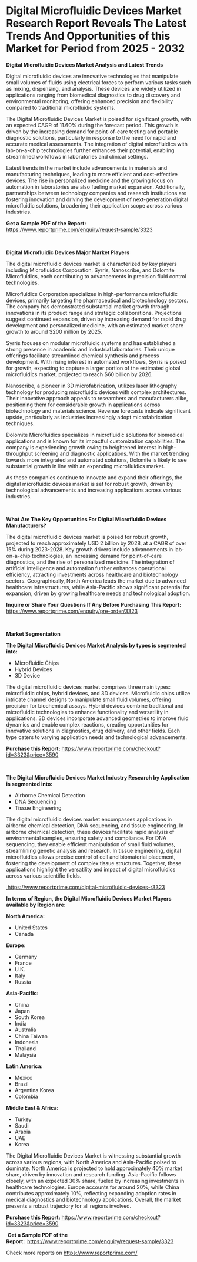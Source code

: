 <p><h1>Digital Microfluidic Devices Market Research Report Reveals The Latest Trends And Opportunities of this Market for Period from 2025 - 2032</h1></p><p><strong>Digital Microfluidic Devices Market Analysis and Latest Trends</strong></p>
<p><p>Digital microfluidic devices are innovative technologies that manipulate small volumes of fluids using electrical forces to perform various tasks such as mixing, dispensing, and analysis. These devices are widely utilized in applications ranging from biomedical diagnostics to drug discovery and environmental monitoring, offering enhanced precision and flexibility compared to traditional microfluidic systems.</p><p>The Digital Microfluidic Devices Market is poised for significant growth, with an expected CAGR of 11.60% during the forecast period. This growth is driven by the increasing demand for point-of-care testing and portable diagnostic solutions, particularly in response to the need for rapid and accurate medical assessments. The integration of digital microfluidics with lab-on-a-chip technologies further enhances their potential, enabling streamlined workflows in laboratories and clinical settings.</p><p>Latest trends in the market include advancements in materials and manufacturing techniques, leading to more efficient and cost-effective devices. The rise in personalized medicine and the growing focus on automation in laboratories are also fueling market expansion. Additionally, partnerships between technology companies and research institutions are fostering innovation and driving the development of next-generation digital microfluidic solutions, broadening their application scope across various industries.</p></p>
<p><strong>Get a Sample PDF of the Report:&nbsp;</strong> <a href="https://www.reportprime.com/enquiry/request-sample/3323?utm_campaign=2757&utm_medium=2&utm_source=Github&utm_content=ia&utm_term=18032025&utm_id=digital-microfluidic-devices">https://www.reportprime.com/enquiry/request-sample/3323</a></p>
<p>&nbsp;</p>
<p><strong>Digital Microfluidic Devices Major Market Players</strong></p>
<p><p>The digital microfluidic devices market is characterized by key players including Microfluidics Corporation, Syrris, Nanoscribe, and Dolomite Microfluidics, each contributing to advancements in precision fluid control technologies.</p><p>Microfluidics Corporation specializes in high-performance microfluidic devices, primarily targeting the pharmaceutical and biotechnology sectors. The company has demonstrated substantial market growth through innovations in its product range and strategic collaborations. Projections suggest continued expansion, driven by increasing demand for rapid drug development and personalized medicine, with an estimated market share growth to around $200 million by 2025.</p><p>Syrris focuses on modular microfluidic systems and has established a strong presence in academic and industrial laboratories. Their unique offerings facilitate streamlined chemical synthesis and process development. With rising interest in automated workflows, Syrris is poised for growth, expecting to capture a larger portion of the estimated global microfluidics market, projected to reach $60 billion by 2026.</p><p>Nanoscribe, a pioneer in 3D microfabrication, utilizes laser lithography technology for producing microfluidic devices with complex architectures. Their innovative approach appeals to researchers and manufacturers alike, positioning them for considerable growth in applications across biotechnology and materials science. Revenue forecasts indicate significant upside, particularly as industries increasingly adopt microfabrication techniques.</p><p>Dolomite Microfluidics specializes in microfluidic solutions for biomedical applications and is known for its impactful customization capabilities. The company is experiencing growth owing to heightened interest in high-throughput screening and diagnostic applications. With the market trending towards more integrated and automated solutions, Dolomite is likely to see substantial growth in line with an expanding microfluidics market.</p><p>As these companies continue to innovate and expand their offerings, the digital microfluidic devices market is set for robust growth, driven by technological advancements and increasing applications across various industries.</p></p>
<p>&nbsp;</p>
<p><strong>What Are The Key Opportunities For Digital Microfluidic Devices Manufacturers?</strong></p>
<p><p>The digital microfluidic devices market is poised for robust growth, projected to reach approximately USD 2 billion by 2028, at a CAGR of over 15% during 2023-2028. Key growth drivers include advancements in lab-on-a-chip technologies, an increasing demand for point-of-care diagnostics, and the rise of personalized medicine. The integration of artificial intelligence and automation further enhances operational efficiency, attracting investments across healthcare and biotechnology sectors. Geographically, North America leads the market due to advanced healthcare infrastructures, while Asia-Pacific shows significant potential for expansion, driven by growing healthcare needs and technological adoption.</p></p>
<p><strong>Inquire or Share Your Questions If Any Before Purchasing This Report:</strong> <a href="https://www.reportprime.com/enquiry/pre-order/3323?utm_campaign=2757&utm_medium=2&utm_source=Github&utm_content=ia&utm_term=18032025&utm_id=digital-microfluidic-devices">https://www.reportprime.com/enquiry/pre-order/3323</a></p>
<p>&nbsp;</p>
<p><strong>Market Segmentation</strong></p>
<p><strong>The Digital Microfluidic Devices Market Analysis by types is segmented into:</strong></p>
<p><ul><li>Microfluidic Chips</li><li>Hybrid Devices</li><li>3D Device</li></ul></p>
<p><p>The digital microfluidic devices market comprises three main types: microfluidic chips, hybrid devices, and 3D devices. Microfluidic chips utilize intricate channel designs to manipulate small fluid volumes, offering precision for biochemical assays. Hybrid devices combine traditional and microfluidic technologies to enhance functionality and versatility in applications. 3D devices incorporate advanced geometries to improve fluid dynamics and enable complex reactions, creating opportunities for innovative solutions in diagnostics, drug delivery, and other fields. Each type caters to varying application needs and technological advancements.</p></p>
<p><strong>Purchase this Report:&nbsp;</strong><a href="https://www.reportprime.com/checkout?id=3323&price=3590&utm_campaign=2757&utm_medium=2&utm_source=Github&utm_content=ia&utm_term=18032025&utm_id=digital-microfluidic-devices">https://www.reportprime.com/checkout?id=3323&price=3590</a></p>
<p>&nbsp;</p>
<p><strong>The Digital Microfluidic Devices Market Industry Research by Application is segmented into:</strong></p>
<p><ul><li>Airborne Chemical Detection</li><li>DNA Sequencing</li><li>Tissue Engineering</li></ul></p>
<p><p>The digital microfluidic devices market encompasses applications in airborne chemical detection, DNA sequencing, and tissue engineering. In airborne chemical detection, these devices facilitate rapid analysis of environmental samples, ensuring safety and compliance. For DNA sequencing, they enable efficient manipulation of small fluid volumes, streamlining genetic analysis and research. In tissue engineering, digital microfluidics allows precise control of cell and biomaterial placement, fostering the development of complex tissue structures. Together, these applications highlight the versatility and impact of digital microfluidics across various scientific fields.</p></p>
<p><a href="https://www.reportprime.com/digital-microfluidic-devices-r3323?utm_campaign=2757&utm_medium=2&utm_source=Github&utm_content=ia&utm_term=18032025&utm_id=digital-microfluidic-devices">&nbsp;https://www.reportprime.com/digital-microfluidic-devices-r3323</a></p>
<p><strong>In terms of Region, the Digital Microfluidic Devices Market Players available by Region are:</strong></p>
<p>
    <p> <strong> North America: </strong>
        <ul>
            <li>United States</li>
            <li>Canada</li>
        </ul>
        </p> 
    <p> <strong> Europe: </strong>
        <ul>
            <li>Germany</li>
            <li>France</li>
            <li>U.K.</li>
            <li>Italy</li>
            <li>Russia</li>
        </ul>
        </p> 
    <p> <strong> Asia-Pacific: </strong>
        <ul>
            <li>China</li>
            <li>Japan</li>
            <li>South Korea</li>
            <li>India</li>
            <li>Australia</li>
            <li>China Taiwan</li>
            <li>Indonesia</li>
            <li>Thailand</li>
            <li>Malaysia</li>
        </ul>
        </p> 
    <p> <strong> Latin America: </strong>
        <ul>
            <li>Mexico</li>
            <li>Brazil</li>
            <li>Argentina Korea</li>
            <li>Colombia</li>
        </ul>
        </p> 
    <p> <strong> Middle East & Africa: </strong>
        <ul>
            <li>Turkey</li>
            <li>Saudi</li>
            <li>Arabia</li>
            <li>UAE</li>
            <li>Korea</li>
        </ul>
    </p>
    </p>
<p><p>The Digital Microfluidic Devices Market is witnessing substantial growth across various regions, with North America and Asia-Pacific poised to dominate. North America is projected to hold approximately 40% market share, driven by innovation and research funding. Asia-Pacific follows closely, with an expected 30% share, fueled by increasing investments in healthcare technologies. Europe accounts for around 20%, while China contributes approximately 10%, reflecting expanding adoption rates in medical diagnostics and biotechnology applications. Overall, the market presents a robust trajectory for all regions involved.</p></p>
<p><strong>Purchase this Report: </strong><a href="https://www.reportprime.com/checkout?id=3323&price=3590&utm_campaign=2757&utm_medium=2&utm_source=Github&utm_content=ia&utm_term=18032025&utm_id=digital-microfluidic-devices">https://www.reportprime.com/checkout?id=3323&price=3590</a></p>
<p>&nbsp;<strong>Get a Sample PDF of the Report:&nbsp;&nbsp;</strong><a href="https://www.reportprime.com/enquiry/request-sample/3323?utm_campaign=2757&utm_medium=2&utm_source=Github&utm_content=ia&utm_term=18032025&utm_id=digital-microfluidic-devices">https://www.reportprime.com/enquiry/request-sample/3323</a></p>
<p><strong></strong></p>
<p>Check more reports on <a href="https://www.reportprime.com/?utm_campaign=2757&utm_medium=2&utm_source=Github&utm_content=ia&utm_term=18032025&utm_id=digital-microfluidic-devices">https://www.reportprime.com/</a></p>